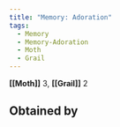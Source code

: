 ```yaml
---
title: "Memory: Adoration"
tags:
  - Memory
  - Memory-Adoration
  - Moth
  - Grail
---
```


**[[Moth]]** 3, **[[Grail]]** 2

## Obtained by
